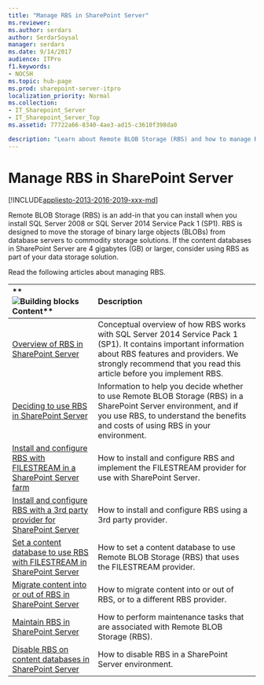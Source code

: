 ```yaml
---
title: "Manage RBS in SharePoint Server"
ms.reviewer: 
ms.author: serdars
author: SerdarSoysal
manager: serdars
ms.date: 9/14/2017
audience: ITPro
f1.keywords:
- NOCSH
ms.topic: hub-page
ms.prod: sharepoint-server-itpro
localization_priority: Normal
ms.collection:
- IT_Sharepoint_Server
- IT_Sharepoint_Server_Top
ms.assetid: 77722a66-8340-4ae3-ad15-c3610f398da0

description: "Learn about Remote BLOB Storage (RBS) and how to manage RBS in SharePoint Server."
---
```


# Manage RBS in SharePoint Server

[!INCLUDE[appliesto-2013-2016-2019-xxx-md](../includes/appliesto-2013-2016-2019-xxx-md.md)]
  
Remote BLOB Storage (RBS) is an add-in that you can install when you install SQL Server 2008 or SQL Server 2014 Service Pack 1 (SP1). RBS is designed to move the storage of binary large objects (BLOBs) from database servers to commodity storage solutions. If the content databases in SharePoint Server are 4 gigabytes (GB) or larger, consider using RBS as part of your data storage solution.
  
Read the following articles about managing RBS.
  
|**        ![Building blocks](../media/mod_icon_buildingblock_M.png)          Content**|**Description**|
|:-----|:-----|
|[Overview of RBS in SharePoint Server](rbs-overview.md) <br/> |Conceptual overview of how RBS works with SQL Server 2014 Service Pack 1 (SP1). It contains important information about RBS features and providers. We strongly recommend that you read this article before you implement RBS.  <br/> |
|[Deciding to use RBS in SharePoint Server](rbs-planning.md) <br/> |Information to help you decide whether to use Remote BLOB Storage (RBS) in a SharePoint Server environment, and if you use RBS, to understand the benefits and costs of using RBS in your environment.  <br/> |
|[Install and configure RBS with FILESTREAM in a SharePoint Server farm](install-and-configure-rbs.md) <br/> |How to install and configure RBS and implement the FILESTREAM provider for use with SharePoint Server.  <br/> |
|[Install and configure RBS with a 3rd party provider for SharePoint Server](install-and-configure-rbs-with-a-3rd-party-provider.md) <br/> |How to install and configure RBS using a 3rd party provider.  <br/> |
|[Set a content database to use RBS with FILESTREAM in SharePoint Server](set-a-content-database-to-use-rbs.md) <br/> |How to set a content database to use Remote BLOB Storage (RBS) that uses the FILESTREAM provider.  <br/> |
|[Migrate content into or out of RBS in SharePoint Server](migrate-content-into-or-out-of-rbs.md) <br/> |How to migrate content into or out of RBS, or to a different RBS provider.  <br/> |
|[Maintain RBS in SharePoint Server](maintain-rbs.md) <br/> |How to perform maintenance tasks that are associated with Remote BLOB Storage (RBS).  <br/> |
|[Disable RBS on content databases in SharePoint Server](disable-rbs-on-a-content-database.md) <br/> |How to disable RBS in a SharePoint Server environment.  <br/> |
   

